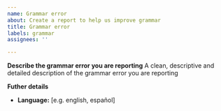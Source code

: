 ```yaml
---
name: Grammar error
about: Create a report to help us improve grammar
title: Grammar error
labels: grammar
assignees: ''

---
```


**Describe the grammar error you are reporting**
A clean, descriptive and detailed description of the grammar error you are reporting

**Futher details**
- **Language:** [e.g. english, español]
